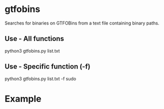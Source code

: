 # gtfobins
Searches for binaries on GTFOBins from a text file containing binary paths.

## Use - All functions
python3 gtfobins.py list.txt

## Use - Specific function (-f)
python3 gtfobins.py list.txt -f sudo

# Example

